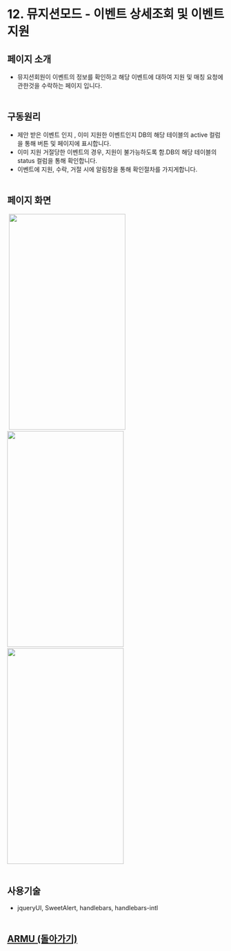# 12. 뮤지션모드 - 이벤트 상세조회 및 이벤트 지원

## 페이지 소개
* 뮤지션회원이 이벤트의 정보를 확인하고 해당 이벤트에 대하여 지원 및 매칭 요청에 관한것을 수락하는 페이지 입니다.<br><br>

## 구동원리 
* 제안 받은 이벤트 인지 , 이미 지원한 이벤트인지 DB의 해당 테이블의 active 컬럼을 통해 버튼 및 페이지에 표시합니다.
* 이미 지원 거절당한 이벤트의 경우, 지원이 불가능하도록 함.DB의 해당 테이블의 status 컬럼을 통해 확인합니다.
* 이벤트에 지원, 수락, 거절 시에 알림창을 통해 확인절차를 가지게합니다.
<br><br>

## 페이지 화면
&nbsp;<img src="/README%20Image/page12-1.png" width="270" height="500">&emsp;
<img src="/README%20Image/page12-2.png" width="270" height="500">&emsp;
<img src="/README%20Image/page12-3.png" width="270" height="500"><br><br>

## 사용기술
* jqueryUI, SweetAlert, handlebars, handlebars-intl<br><br>

## [ARMU (돌아가기)](https://github.com/k0102575/ARMU)<br>
